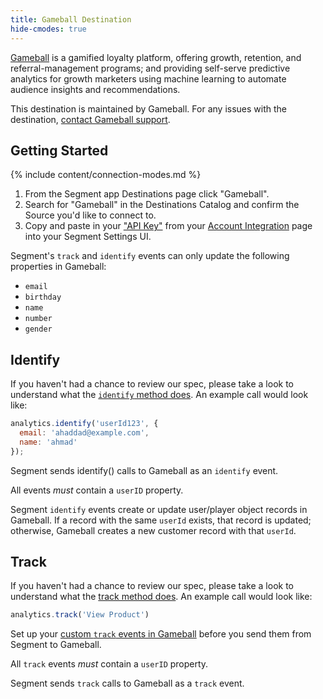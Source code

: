 ```yaml
---
title: Gameball Destination
hide-cmodes: true
---
```


[Gameball](https://gameball.co/?utm_source=segmentio&utm_medium=docs&utm_campaign=partners) is a gamified loyalty platform, offering growth, retention, and referral-management programs; and providing self-serve predictive analytics for growth marketers using machine learning to automate audience insights and recommendations.

This destination is maintained by Gameball. For any issues with the destination, [contact Gameball support](mailto:support@gmabell.co).


## Getting Started

{% include content/connection-modes.md %}

1. From the Segment app Destinations page click "Gameball".
2. Search for "Gameball" in the Destinations Catalog and confirm the Source you'd like to connect to.
3. Copy and paste in your ["API Key"](https://help.gameball.co/en/articles/3467114-how-can-you-get-your-account-integration-details-api-key-transaction-key) from your [Account Integration](https://app.gameball.co/settings) page into your Segment Settings UI.


Segment's `track` and `identify` events can only update the following properties in Gameball:

- `email`
- `birthday`
- `name`
- `number`
- `gender`

## Identify

If you haven't had a chance to review our spec, please take a look to understand what the [`identify` method does](https://segment.com/docs/connections/spec/identify/). An example call would look like:

```js
analytics.identify('userId123', {
  email: 'ahaddad@example.com',
  name: 'ahmad'
});
```

Segment sends identify() calls to Gameball as an `identify` event.

All events _must_ contain a `userID` property.

Segment `identify` events create or update user/player object records in Gameball. If a record with the same `userId` exists, that record is updated; otherwise, Gameball creates a new customer record with that `userId`.

## Track

If you haven't had a chance to review our spec, please take a look to understand what the [track method does](https://segment.com/docs/connections/spec/track/). An example call would look like:

```js
analytics.track('View Product')
```

Set up your [custom `track` events in Gameball](https://help.gameball.co/en/articles/3467130-manage-your-players-events) before you send them from Segment to Gameball.

All `track` events _must_ contain a `userID` property.

Segment sends `track` calls to Gameball as a `track` event.
